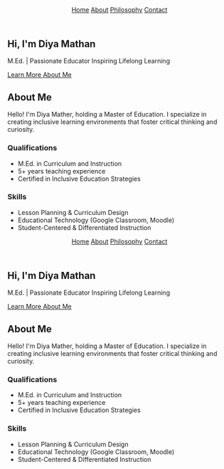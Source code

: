 <html lang="en">
<head>
  <meta charset="UTF-8">
  <title>Diya Mathen Teacher Portfolio</title>
  <meta name="viewport" content="width=device-width, initial-scale=1.0">
  <link rel="stylesheet" href="styles.css">
</head>
<body>
  <header class="nav">
    <nav>
      <a href="index.html">Home</a>
      <a href="about.html">About</a>
      <a href="philosophy.html">Philosophy</a>
      <a href="contact.html">Contact</a>
    </nav>
  </header>
  <section class="hero">
    <h1>Hi, I'm Diya Mathan</h1>
    <p>M.Ed. | Passionate Educator Inspiring Lifelong Learning</p>
    <a href="about.html" class="btn">Learn More About Me</a>
  </section>
  <script src="script.js"></script>
</body>
</html>
<!DOCTYPE html>
<html lang="en">
<head>
  <meta charset="UTF-8">
  <title>About – Diya Mather</title>
  <meta name="viewport" content="width=device-width, initial-scale=1.0">
  <link rel="stylesheet" href="styles.css">
</head>
<body>
 
  <section class="content">
    <h2>About Me</h2>
    <p>Hello! I'm Diya Mather, holding a Master of Education. I specialize in creating inclusive learning environments that foster critical thinking and curiosity.</p>
    <h3>Qualifications</h3>
    <ul>
      <li>M.Ed. in Curriculum and Instruction</li>
      <li>5+ years teaching experience</li>
      <li>Certified in Inclusive Education Strategies</li>
    </ul>
    <h3>Skills</h3>
    <ul>
      <li>Lesson Planning & Curriculum Design</li>
      <li>Educational Technology (Google Classroom, Moodle)</li>
      <li>Student-Centered & Differentiated Instruction</li>
    </ul>
  </section>
  <script src="script.js"></script>
</body>
</html><html lang="en">
<head>
  <meta charset="UTF-8">
  <title>Diya Mathen Teacher Portfolio</title>
  <meta name="viewport" content="width=device-width, initial-scale=1.0">
  <link rel="stylesheet" href="styles.css">
</head>
<body>
  <header class="nav">
    <nav>
      <a href="index.html">Home</a>
      <a href="about.html">About</a>
      <a href="philosophy.html">Philosophy</a>
      <a href="contact.html">Contact</a>
    </nav>
  </header>
  <section class="hero">
    <h1>Hi, I'm Diya Mathan</h1>
    <p>M.Ed. | Passionate Educator Inspiring Lifelong Learning</p>
    <a href="about.html" class="btn">Learn More About Me</a>
  </section>
  <script src="script.js"></script>
</body>
</html>
<!DOCTYPE html>
<html lang="en">
<head>
  <meta charset="UTF-8">
  <title>About – Diya Mather</title>
  <meta name="viewport" content="width=device-width, initial-scale=1.0">
  <link rel="stylesheet" href="styles.css">
</head>
<body>
 
  <section class="content">
    <h2>About Me</h2>
    <p>Hello! I'm Diya Mather, holding a Master of Education. I specialize in creating inclusive learning environments that foster critical thinking and curiosity.</p>
    <h3>Qualifications</h3>
    <ul>
      <li>M.Ed. in Curriculum and Instruction</li>
      <li>5+ years teaching experience</li>
      <li>Certified in Inclusive Education Strategies</li>
    </ul>
    <h3>Skills</h3>
    <ul>
      <li>Lesson Planning & Curriculum Design</li>
      <li>Educational Technology (Google Classroom, Moodle)</li>
      <li>Student-Centered & Differentiated Instruction</li>
    </ul>
  </section>
  <script src="script.js"></script>
</body>
</html>
